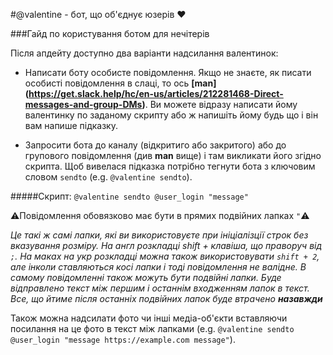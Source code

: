 #@valentine - бот, що об'єднує юзерів :heart: 

###Гайд по користування ботом для нечітерів

Після апдейту доступно два варіанти надсилання валентинок:

* Написати боту особисте повідомлення. Якщо не знаєте, як писати особисті повідомлення в слаці, то ось **[man] (https://get.slack.help/hc/en-us/articles/212281468-Direct-messages-and-group-DMs)**. Ви можете відразу написати йому валентинку по заданому скрипту або ж напишіть йому будь що і він вам напише підказку.

* Запросити бота до каналу (відкритиго або закритого) або до групового повідомлення (див **man** вище) і там викликати його згідно скрипта. Щоб вивелася підказка потрібно тегнути бота з ключовим словом `sendto` (e.g. `@valentine sendto`).

#####Скрипт:
`@valentine sendto @user_login "message"`

:warning:Повідомлення обовязково має бути в прямих подвійних лапках `"`:warning:

_Це такі ж самі лапки, які ви використовуєте при ініціалізції строк без вказування розміру.
На англ розкладці shift + клавіша, що праворуч від ` ; `. На маках на укр розкладці можна також використовувати `shift + 2`, але інколи ставляються косі лапки і тоді повідомлення не валідне. В самому повідомленні також можуть бути подвійні лапки. Буде відправлено текст між першим і останнім входженням лапок в текст. Все, що йтиме після останніх подвійних лапок буде втрачено **назавжди**_

Також можна надсилати фото чи інші медіа-об'єкти вставляючи посилання на це фото в текст між лапками (e.g. `@valentine sendto @user_login "message https://example.com message"`).
